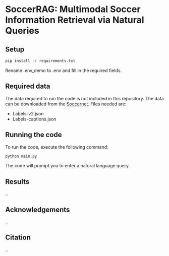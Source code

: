 # SoccerRAG: Multimodal Soccer Information Retrieval via Natural Queries

## Setup
````bash
pip install -r requirements.txt
````
Rename .env_demo to .env and fill in the required fields.

## Required data
The data required to run the code is not included in this repository. 
The data can be downloaded from the [Soccernet](https://www.soccer-net.org/data).
Files needed are:
* Labels-v2.json
* Labels-captions.json

## Running the code
To run the code, execute the following command:
````bash
python main.py
````
The code will prompt you to enter a natural language query.

## Results
..

## Acknowledgements
..

## Citation
..

